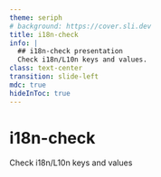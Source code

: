 ```yaml
---
theme: seriph
# background: https://cover.sli.dev
title: i18n-check
info: |
  ## i18n-check presentation
  Check i18n/L10n keys and values.
class: text-center
transition: slide-left
mdc: true
hideInToc: true
---
```


# i18n-check

Check i18n/L10n keys and values

<!--
Slide notes.
-->

